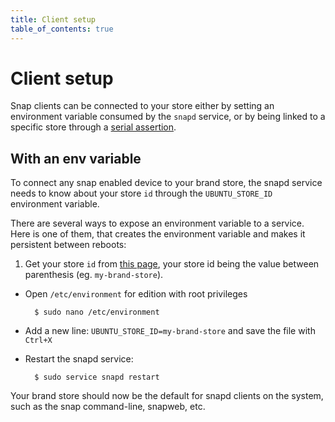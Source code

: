 ```yaml
---
title: Client setup
table_of_contents: true
---
```


# Client setup

Snap clients can be connected to your store either by setting an environment variable consumed by the `snapd` service, or by being linked to a specific store through a [serial assertion](https://docs.staging.ubuntu.com/core/en/reference/assertions/serial).

## With an env variable

To connect any snap enabled device to your brand store, the snapd service needs to know about your store `id` through the `UBUNTU_STORE_ID` environment variable.

There are several ways to expose an environment variable to a service. Here is one of them, that creates the environment variable and makes it persistent between reboots:

1. Get your store `id` from [this page](https://myapps.developer.ubuntu.com/dev/store/list/?next=/dev/store/admin/), your store id being the value between parenthesis (eg. `my-brand-store`).
* Open `/etc/environment` for edition with root privileges

        $ sudo nano /etc/environment

* Add a new line: `UBUNTU_STORE_ID=my-brand-store` and save the file with `Ctrl+X`
* Restart the snapd service:

        $ sudo service snapd restart

Your brand store should now be the default for snapd clients on the system, such as the snap command-line, snapweb, etc.

[//]: <> (TODO: serial assertions)
